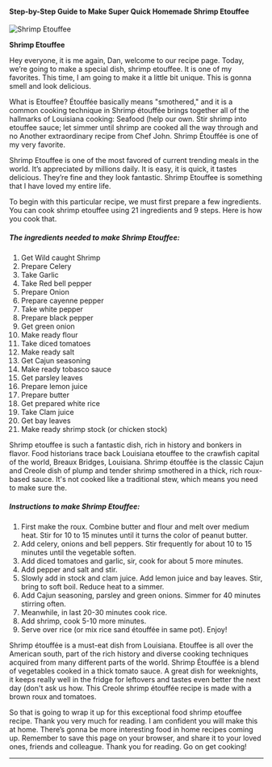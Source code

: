             

#### Step-by-Step Guide to Make Super Quick Homemade Shrimp Etouffee

![Shrimp Etouffee](https://img-global.cpcdn.com/recipes/4854445297369088/751x532cq70/shrimp-etouffee-recipe-main-photo.jpg)

**Shrimp Etouffee**

Hey everyone, it is me again, Dan, welcome to our recipe page. Today, we’re going to make a special dish, shrimp etouffee. It is one of my favorites. This time, I am going to make it a little bit unique. This is gonna smell and look delicious.

What is Etouffee? Étouffée basically means "smothered," and it is a common cooking technique in Shrimp étouffée brings together all of the hallmarks of Louisiana cooking: Seafood (help our own. Stir shrimp into etouffee sauce; let simmer until shrimp are cooked all the way through and no Another extraordinary recipe from Chef John. Shrimp Étouffée is one of my very favorite.

Shrimp Etouffee is one of the most favored of current trending meals in the world. It’s appreciated by millions daily. It is easy, it is quick, it tastes delicious. They’re fine and they look fantastic. Shrimp Etouffee is something that I have loved my entire life.

To begin with this particular recipe, we must first prepare a few ingredients. You can cook shrimp etouffee using 21 ingredients and 9 steps. Here is how you cook that.

##### The ingredients needed to make Shrimp Etouffee:

1.  Get Wild caught Shrimp
2.  Prepare Celery
3.  Take Garlic
4.  Take Red bell pepper
5.  Prepare Onion
6.  Prepare cayenne pepper
7.  Take white pepper
8.  Prepare black pepper
9.  Get green onion
10.  Make ready flour
11.  Take diced tomatoes
12.  Make ready salt
13.  Get Cajun seasoning
14.  Make ready tobasco sauce
15.  Get parsley leaves
16.  Prepare lemon juice
17.  Prepare butter
18.  Get prepared white rice
19.  Take Clam juice
20.  Get bay leaves
21.  Make ready shrimp stock (or chicken stock)

Shrimp etouffee is such a fantastic dish, rich in history and bonkers in flavor. Food historians trace back Louisiana etouffee to the crawfish capital of the world, Breaux Bridges, Louisiana. Shrimp étouffée is the classic Cajun and Creole dish of plump and tender shrimp smothered in a thick, rich roux-based sauce. It's not cooked like a traditional stew, which means you need to make sure the.

##### Instructions to make Shrimp Etouffee:

1.  First make the roux. Combine butter and flour and melt over medium heat. Stir for 10 to 15 minutes until it turns the color of peanut butter.
2.  Add celery, onions and bell peppers. Stir frequently for about 10 to 15 minutes until the vegetable soften.
3.  Add diced tomatoes and garlic, sir, cook for about 5 more minutes.
4.  Add pepper and salt and stir.
5.  Slowly add in stock and clam juice. Add lemon juice and bay leaves. Stir, bring to soft boil. Reduce heat to a simmer.
6.  Add Cajun seasoning, parsley and green onions. Simmer for 40 minutes stirring often.
7.  Meanwhile, in last 20-30 minutes cook rice.
8.  Add shrimp, cook 5-10 more minutes.
9.  Serve over rice (or mix rice sand étouffée in same pot). Enjoy!

Shrimp étouffée is a must-eat dish from Louisiana. Etouffee is all over the American south, part of the rich history and diverse cooking techniques acquired from many different parts of the world. Shrimp Étouffée is a blend of vegetables cooked in a thick tomato sauce. A great dish for weeknights, it keeps really well in the fridge for leftovers and tastes even better the next day (don't ask us how. This Creole shrimp étouffée recipe is made with a brown roux and tomatoes.

So that is going to wrap it up for this exceptional food shrimp etouffee recipe. Thank you very much for reading. I am confident you will make this at home. There’s gonna be more interesting food in home recipes coming up. Remember to save this page on your browser, and share it to your loved ones, friends and colleague. Thank you for reading. Go on get cooking!

* * *